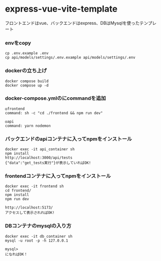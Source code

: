 # express-vue-vite-template
フロントエンドはvue、バックエンドはexpress、DBはMysqlを使ったテンプレート

### envをcopy
``` 
cp .env.example .env
cp api/models/settings/.env.example api/models/settings/.env
```

### dockerの立ち上げ
```
docker compose build
docker compose up -d
```

### docker-compose.ymlのにcommandを追加
```
◎frontend
command: sh -c "cd ./frontend && npm run dev"

◎api
command: yarn nodemon

```

### バックエンドのapiコンテナに入ってnpmをインストール
```
docker exec -it api_container sh
npm install
http://localhost:3000/api/tests
{"data":"get_tests実行"}が表示していればOK!
```

### frontendコンテナに入ってnpmをインストール
```
docker exec -it frontend sh  
cd frontend/  
npm install  
npm run dev  

http://localhost:5173/ 
アクセスして表示されればOK!
```

### DBコンテナのmysqlの入り方
```
docker exec -it db_container sh
mysql -u root -p -h 127.0.0.1

mysql> 
になればOK！

